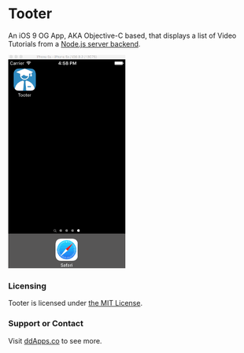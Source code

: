 # Tooter
An iOS 9 OG App, AKA Objective-C based, that displays a list of Video Tutorials from a [Node.js server backend](https://github.com/duliodenis/tooter/tree/master/server).

![](https://github.com/duliodenis/tooter/blob/master/art/screenshot/tooter0.gif)

### Licensing
Tooter is licensed under [the MIT License](https://github.com/duliodenis/tooter/blob/master/LICENSE).

### Support or Contact
Visit [ddApps.co](http://ddapps.co) to see more.